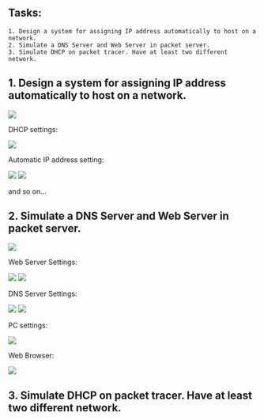 ## Tasks:
```
1. Design a system for assigning IP address automatically to host on a network.
2. Simulate a DNS Server and Web Server in packet server.
3. Simulate DHCP on packet tracer. Have at least two different network.
```
## 1. Design a system for assigning IP address automatically to host on a network.

<img src="01.PNG">

DHCP settings:

<img src="01dhcp.PNG">

Automatic IP address setting:

<img src="01ip.PNG">

<img src="01ip2.PNG">

and so on...

## 2. Simulate a DNS Server and Web Server in packet server.

<img src="02.PNG">

Web Server Settings:

<img src="02web.PNG">

<img src="02web2.PNG">

DNS Server Settings:

<img src="02dns.PNG">

<img src="02dns2.PNG">

PC settings:

<img src="02pc.PNG">

Web Browser:

<img src="02pc2.PNG">

## 3. Simulate DHCP on packet tracer. Have at least two different network.
